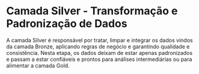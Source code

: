 # Camada Silver - Transformação e Padronização de Dados
A camada Silver é responsável por tratar, limpar e integrar os dados vindos da camada Bronze, aplicando regras de negócio e garantindo qualidade e consistência.
Nesta etapa, os dados deixam de estar apenas padronizados e passam a estar confiáveis e prontos para análises intermediárias ou para alimentar a camada Gold.